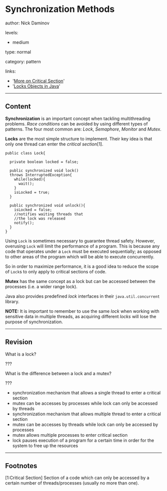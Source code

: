 # Synchronization Methods
author: Nick Daminov

levels:

  - medium

type: normal

category: pattern

links:

  - '[More on Critical Section](https://en.wikipedia.org/wiki/Critical_section)'
  - '[Locks Objects in Java](https://docs.oracle.com/javase/tutorial/essential/concurrency/newlocks.html)'

---
## Content

**Synchronization** is an important concept when tackling multithreading problems. *Race conditions* can be avoided by using different types of patterns. The four most common are: *Lock*, *Semaphore*, *Monitor* and *Mutex*.

**Locks** are the most simple structure to implement. Their key idea is that only one thread can enter the *critical section*[1].    

```
public class Lock{

  private boolean locked = false;

  public synchronized void lock()
  throws InterruptedException{
    while(locked){
      wait();
    }
    isLocked = true;
  }

  public synchronized void unlock(){
    isLocked = false;
    //notifies waiting threads that
    //the lock was released
    notify();
  }
}
```
Using `Lock` is sometimes necessary to guarantee thread safety. However, overusing `Lock` will limit the performance of a program. This is because any code that operates under a `Lock` must be executed sequentially; as opposed to other areas of the program which will be able to execute concurrently.

So in order to maximize performance, it is a good idea to reduce the scope of `Lock`s to only apply to critical sections of code.

**Mutex** has the same concept as a lock but can be accessed between the processes (i.e. a wider range lock).

Java also provides predefined *lock* interfaces in their `java.util.concurrent` library.

**NOTE:** It is important to remember to use the same *lock* when working with sensitive data in multiple threads, as acquiring different *locks* will lose the purpose of synchronization.

---
## Revision

What is a lock?

???

What is the difference between a lock and a mutex?

???

* synchronization mechanism that allows a single thread to enter a critical section
* mutex can be accesses by processes while lock can only be accessed by threads
* synchronization mechanism that allows multiple thread to enter a critical section
* mutex can be accesses by threads while lock can only be accessed by processes
* mutex allows multiple processes to enter critical section
* lock pauses execution of a program for a certain time in order for the system to free up the resources


---
## Footnotes

[1:Critical Section]
Section of a code which can only be accessed by a certain number of threads/processes (usually no more than one).   
